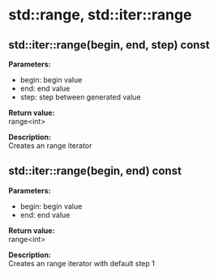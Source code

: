 # std::range, std::iter::range

## std::iter::range(begin, end, step) const
**Parameters:**
- begin: begin value
- end: end value
- step: step between generated value

**Return value:**  
range&lt;int&gt;

**Description:**  
Creates an range iterator


## std::iter::range(begin, end) const
**Parameters:**
- begin: begin value
- end: end value

**Return value:**  
range&lt;int&gt;

**Description:**  
Creates an range iterator with default step 1